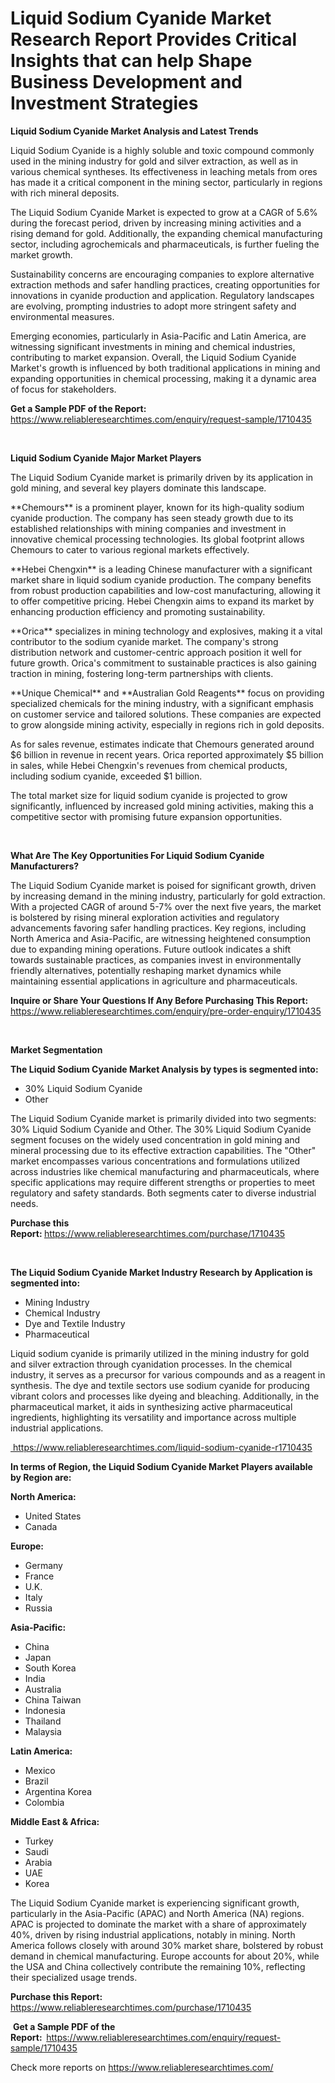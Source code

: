 <p><h1>Liquid Sodium Cyanide Market Research Report Provides Critical Insights that can help Shape Business Development and Investment Strategies</h1></p><p><strong>Liquid Sodium Cyanide Market Analysis and Latest Trends</strong></p>
<p><p>Liquid Sodium Cyanide is a highly soluble and toxic compound commonly used in the mining industry for gold and silver extraction, as well as in various chemical syntheses. Its effectiveness in leaching metals from ores has made it a critical component in the mining sector, particularly in regions with rich mineral deposits.</p><p>The Liquid Sodium Cyanide Market is expected to grow at a CAGR of 5.6% during the forecast period, driven by increasing mining activities and a rising demand for gold. Additionally, the expanding chemical manufacturing sector, including agrochemicals and pharmaceuticals, is further fueling the market growth. </p><p>Sustainability concerns are encouraging companies to explore alternative extraction methods and safer handling practices, creating opportunities for innovations in cyanide production and application. Regulatory landscapes are evolving, prompting industries to adopt more stringent safety and environmental measures.</p><p>Emerging economies, particularly in Asia-Pacific and Latin America, are witnessing significant investments in mining and chemical industries, contributing to market expansion. Overall, the Liquid Sodium Cyanide Market's growth is influenced by both traditional applications in mining and expanding opportunities in chemical processing, making it a dynamic area of focus for stakeholders.</p></p>
<p><strong>Get a Sample PDF of the Report:&nbsp;</strong> <a href="https://www.reliableresearchtimes.com/enquiry/request-sample/1710435?utm_campaign=3034&utm_medium=2&utm_source=Github&utm_content=ia&utm_term=27032025&utm_id=liquid-sodium-cyanide">https://www.reliableresearchtimes.com/enquiry/request-sample/1710435</a></p>
<p>&nbsp;</p>
<p><strong>Liquid Sodium Cyanide Major Market Players</strong></p>
<p><p>The Liquid Sodium Cyanide market is primarily driven by its application in gold mining, and several key players dominate this landscape.</p><p>**Chemours** is a prominent player, known for its high-quality sodium cyanide production. The company has seen steady growth due to its established relationships with mining companies and investment in innovative chemical processing technologies. Its global footprint allows Chemours to cater to various regional markets effectively.</p><p>**Hebei Chengxin** is a leading Chinese manufacturer with a significant market share in liquid sodium cyanide production. The company benefits from robust production capabilities and low-cost manufacturing, allowing it to offer competitive pricing. Hebei Chengxin aims to expand its market by enhancing production efficiency and promoting sustainability.</p><p>**Orica** specializes in mining technology and explosives, making it a vital contributor to the sodium cyanide market. The company's strong distribution network and customer-centric approach position it well for future growth. Orica's commitment to sustainable practices is also gaining traction in mining, fostering long-term partnerships with clients.</p><p>**Unique Chemical** and **Australian Gold Reagents** focus on providing specialized chemicals for the mining industry, with a significant emphasis on customer service and tailored solutions. These companies are expected to grow alongside mining activity, especially in regions rich in gold deposits.</p><p>As for sales revenue, estimates indicate that Chemours generated around $6 billion in revenue in recent years. Orica reported approximately $5 billion in sales, while Hebei Chengxin's revenues from chemical products, including sodium cyanide, exceeded $1 billion.</p><p>The total market size for liquid sodium cyanide is projected to grow significantly, influenced by increased gold mining activities, making this a competitive sector with promising future expansion opportunities.</p></p>
<p>&nbsp;</p>
<p><strong>What Are The Key Opportunities For Liquid Sodium Cyanide Manufacturers?</strong></p>
<p><p>The Liquid Sodium Cyanide market is poised for significant growth, driven by increasing demand in the mining industry, particularly for gold extraction. With a projected CAGR of around 5-7% over the next five years, the market is bolstered by rising mineral exploration activities and regulatory advancements favoring safer handling practices. Key regions, including North America and Asia-Pacific, are witnessing heightened consumption due to expanding mining operations. Future outlook indicates a shift towards sustainable practices, as companies invest in environmentally friendly alternatives, potentially reshaping market dynamics while maintaining essential applications in agriculture and pharmaceuticals.</p></p>
<p><strong>Inquire or Share Your Questions If Any Before Purchasing This Report:</strong> <a href="https://www.reliableresearchtimes.com/enquiry/pre-order-enquiry/1710435?utm_campaign=3034&utm_medium=2&utm_source=Github&utm_content=ia&utm_term=27032025&utm_id=liquid-sodium-cyanide">https://www.reliableresearchtimes.com/enquiry/pre-order-enquiry/1710435</a></p>
<p>&nbsp;</p>
<p><strong>Market Segmentation</strong></p>
<p><strong>The Liquid Sodium Cyanide Market Analysis by types is segmented into:</strong></p>
<p><ul><li>30% Liquid Sodium Cyanide</li><li>Other</li></ul></p>
<p><p>The Liquid Sodium Cyanide market is primarily divided into two segments: 30% Liquid Sodium Cyanide and Other. The 30% Liquid Sodium Cyanide segment focuses on the widely used concentration in gold mining and mineral processing due to its effective extraction capabilities. The "Other" market encompasses various concentrations and formulations utilized across industries like chemical manufacturing and pharmaceuticals, where specific applications may require different strengths or properties to meet regulatory and safety standards. Both segments cater to diverse industrial needs.</p></p>
<p><strong>Purchase this Report:&nbsp;</strong><a href="https://www.reliableresearchtimes.com/purchase/1710435?utm_campaign=3034&utm_medium=2&utm_source=Github&utm_content=ia&utm_term=27032025&utm_id=liquid-sodium-cyanide">https://www.reliableresearchtimes.com/purchase/1710435</a></p>
<p>&nbsp;</p>
<p><strong>The Liquid Sodium Cyanide Market Industry Research by Application is segmented into:</strong></p>
<p><ul><li>Mining Industry</li><li>Chemical Industry</li><li>Dye and Textile Industry</li><li>Pharmaceutical</li></ul></p>
<p><p>Liquid sodium cyanide is primarily utilized in the mining industry for gold and silver extraction through cyanidation processes. In the chemical industry, it serves as a precursor for various compounds and as a reagent in synthesis. The dye and textile sectors use sodium cyanide for producing vibrant colors and processes like dyeing and bleaching. Additionally, in the pharmaceutical market, it aids in synthesizing active pharmaceutical ingredients, highlighting its versatility and importance across multiple industrial applications.</p></p>
<p><a href="https://www.reliableresearchtimes.com/liquid-sodium-cyanide-r1710435?utm_campaign=3034&utm_medium=2&utm_source=Github&utm_content=ia&utm_term=27032025&utm_id=liquid-sodium-cyanide">&nbsp;https://www.reliableresearchtimes.com/liquid-sodium-cyanide-r1710435</a></p>
<p><strong>In terms of Region, the Liquid Sodium Cyanide Market Players available by Region are:</strong></p>
<p>
    <p> <strong> North America: </strong>
        <ul>
            <li>United States</li>
            <li>Canada</li>
        </ul>
        </p> 
    <p> <strong> Europe: </strong>
        <ul>
            <li>Germany</li>
            <li>France</li>
            <li>U.K.</li>
            <li>Italy</li>
            <li>Russia</li>
        </ul>
        </p> 
    <p> <strong> Asia-Pacific: </strong>
        <ul>
            <li>China</li>
            <li>Japan</li>
            <li>South Korea</li>
            <li>India</li>
            <li>Australia</li>
            <li>China Taiwan</li>
            <li>Indonesia</li>
            <li>Thailand</li>
            <li>Malaysia</li>
        </ul>
        </p> 
    <p> <strong> Latin America: </strong>
        <ul>
            <li>Mexico</li>
            <li>Brazil</li>
            <li>Argentina Korea</li>
            <li>Colombia</li>
        </ul>
        </p> 
    <p> <strong> Middle East & Africa: </strong>
        <ul>
            <li>Turkey</li>
            <li>Saudi</li>
            <li>Arabia</li>
            <li>UAE</li>
            <li>Korea</li>
        </ul>
    </p>
    </p>
<p><p>The Liquid Sodium Cyanide market is experiencing significant growth, particularly in the Asia-Pacific (APAC) and North America (NA) regions. APAC is projected to dominate the market with a share of approximately 40%, driven by rising industrial applications, notably in mining. North America follows closely with around 30% market share, bolstered by robust demand in chemical manufacturing. Europe accounts for about 20%, while the USA and China collectively contribute the remaining 10%, reflecting their specialized usage trends.</p></p>
<p><strong>Purchase this Report: </strong><a href="https://www.reliableresearchtimes.com/purchase/1710435?utm_campaign=3034&utm_medium=2&utm_source=Github&utm_content=ia&utm_term=27032025&utm_id=liquid-sodium-cyanide">https://www.reliableresearchtimes.com/purchase/1710435</a></p>
<p>&nbsp;<strong>Get a Sample PDF of the Report:&nbsp;&nbsp;</strong><a href="https://www.reliableresearchtimes.com/enquiry/request-sample/1710435?utm_campaign=3034&utm_medium=2&utm_source=Github&utm_content=ia&utm_term=27032025&utm_id=liquid-sodium-cyanide">https://www.reliableresearchtimes.com/enquiry/request-sample/1710435</a></p>
<p><strong></strong></p>
<p>Check more reports on <a href="https://www.reliableresearchtimes.com/?utm_campaign=3034&utm_medium=2&utm_source=Github&utm_content=ia&utm_term=27032025&utm_id=liquid-sodium-cyanide">https://www.reliableresearchtimes.com/</a></p>